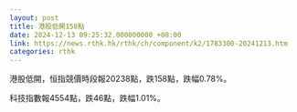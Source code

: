 ```yaml
---
layout: post
title: 港股低開158點
date: 2024-12-13 09:25:32.000000000 +08:00
link: https://news.rthk.hk/rthk/ch/component/k2/1783300-20241213.htm
categories: rthk
---
```


港股低開，恒指競價時段報20238點，跌158點，跌幅0.78%。

科技指數報4554點，跌46點，跌幅1.01%。
